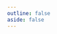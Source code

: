 ```yaml
---
outline: false
aside: false
---
```


<script setup lang='ts'>
import TypingTest from '@/TypingTest.vue';

const labels = {
    'listen': 'Listen',
    'reveal': 'Reveal',
    'next': 'Next',
}
</script>

<TypingTest :labels />
